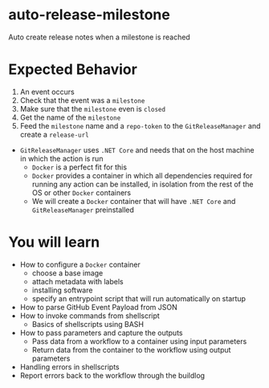 # auto-release-milestone
Auto create release notes when a milestone is reached

# Expected Behavior
1. An event occurs
2. Check that the event was a `milestone`
3. Make sure that the `milestone` even is `closed`
4. Get the name of the `milestone`
5. Feed the `milestone` name and a `repo-token` to the `GitReleaseManager` and create a `release-url`

- `GitReleaseManager` uses `.NET Core` and needs that on the host machine in which the action is run
    * `Docker` is a perfect fit for this
    * `Docker` provides a container in which all dependencies required for running any action can be installed, in isolation from the rest of the OS or other `Docker` containers
    * We will create a `Docker` container that will have `.NET Core` and `GitReleaseManager` preinstalled

# You will learn
* How to configure a `Docker` container
  - choose a base image
  - attach metadata with labels
  - installing software
  - specify an entrypoint script that will run automatically on startup
* How to parse GitHub Event Payload from JSON
* How to invoke commands from shellscript
  - Basics of shellscripts using BASH
* How to pass parameters and capture the outputs
  - Pass data from a workflow to a container using input parameters
  - Return data from the container to the workflow using output parameters
* Handling errors in shellscripts
* Report errors back to the workflow through the buildlog
